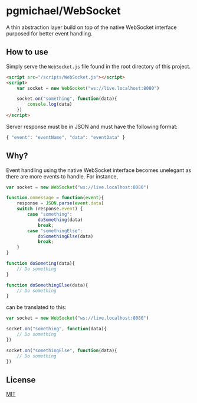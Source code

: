 # pgmichael/WebSocket
A thin abstraction layer build on top of the native WebSocket interface purposed for better event handling.

## How to use
Simply serve the `WebSocket.js` file found in the root directory of this project.
```html
<script src="/scripts/WebSocket.js"></script>
<script>
    var socket = new WebSocket("ws://live.localhost:8080")

    socket.on("something", function(data){
        console.log(data)
    })
</script>
```
Server response must be in JSON and must have the following format:

```js
{ "event": "eventName", "data": "eventData" }
```

## Why?
Event handling using the native WebSocket interface becomes unelegant as there are more events to handle. For instance,

```js
var socket = new WebSocket("ws://live.localhost:8080")

function.onmessage = function(event){
    response = JSON.parse(event.data)
    switch (response.event) {
        case "something":
            doSomething(data)
            break;
        case "somethingElse":
            doSomethingElse(data)
            break;
    }
}

function doSometing(data){
    // Do something
}

function doSomethingElse(data){
    // Do something
}
```

can be translated to this:

```js
var socket = new WebSocket("ws://live.localhost:8080")

socket.on("something", function(data){
    // Do something
})

socket.on("somethingElse", function(data){
    // Do something
})
```

## License

[MIT](/LICENSE)
